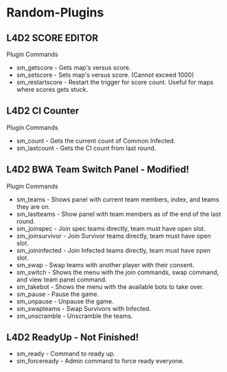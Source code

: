 # Random-Plugins

## L4D2 SCORE EDITOR

 Plugin Commands

* sm_getscore       -   Gets map's versus score. 
* sm_setscore       -   Sets map's versus score. (Cannot exceed 1000)
* sm_restartscore   -   Restart the trigger for score count. Useful for maps where scores gets stuck. 

## L4D2 CI Counter

 Plugin Commands

* sm_count       	-   Gets the current count of Common Infected.
* sm_lastcount      -   Gets the CI count from last round.

## L4D2 BWA Team Switch Panel - Modified!

 Plugin Commands

* sm_teams      	-   Shows panel with current team members, index, and teams they are on.
* sm_lastteams		-	Show panel with team members as of the end of the last round.
* sm_joinspec		-	Join spec teams directly, team must have open slot.
* sm_joinsurvivor	-	Join Survivor teams directly, team must have open slot.
* sm_joininfected	-	Join Infected teams directly, team must have open slot.
* sm_swap			-	Swap teams with another player with their consent.
* sm_switch			-	Shows the menu with the join commands, swap command, and view team panel command.
* sm_takebot		-	Shows the menu with the available bots to take over.
* sm_pause			-	Pause the game.
* sm_unpause		-	Unpause the game.
* sm_swapteams		-	Swap Survivors with Infected.
* sm_unscramble		-	Unscramble the teams.

## L4D2 ReadyUp - Not Finished!

* sm_ready			-	Command to ready up.
* sm_forceready		-	Admin command to force ready everyone.